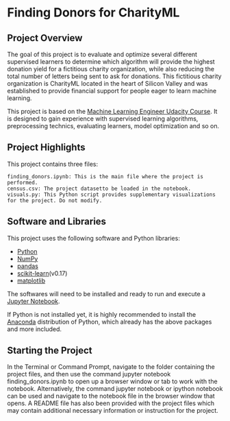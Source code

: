 # Finding Donors for CharityML

## Project Overview
The goal of this project is to evaluate and optimize several different supervised learners to determine which algorithm will provide the highest donation yield for a fictitious charity organization, while also reducing the total number of letters being sent to ask for donations. This fictitious charity organization is CharityML located in the heart of Silicon Valley and was established to provide financial support for people eager to learn machine learning.

This project is based on the [Machine Learning Engineer Udacity Course](https://eu.udacity.com/course/machine-learning-engineer-nanodegree--nd009). It is designed to gain experience with supervised learning algorithms, preprocessing technics, evaluating learners, model optimization and so on.

 ## Project Highlights
This project contains three files:

    finding_donors.ipynb: This is the main file where the project is performed.
    census.csv: The project datasetto be loaded in the notebook.
    visuals.py: This Python script provides supplementary visualizations for the project. Do not modify.

## Software and Libraries
This project uses the following software and Python libraries:

- [Python](https://www.python.org/download/releases/3.0/)
- [NumPy](http://www.numpy.org/)
- [pandas](http://pandas.pydata.org/)
- [scikit-learn](http://scikit-learn.org/stable/)(v0.17)
- [matplotlib](http://matplotlib.org/)

The softwares will need to be installed and ready to run and execute a [Jupyter Notebook](http://ipython.org/notebook.html).

If Python is not installed yet, it is highly recommended to install the [Anaconda](http://continuum.io/downloads) distribution of Python, which already has the above packages and more included. 

## Starting the Project
In the Terminal or Command Prompt, navigate to the folder containing the project files, and then use the command jupyter notebook finding_donors.ipynb to open up a browser window or tab to work with the notebook. Alternatively, the command jupyter notebook or ipython notebook can be used and navigate to the notebook file in the browser window that opens. A README file has also been provided with the project files which may contain additional necessary information or instruction for the project.
